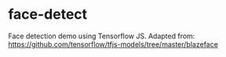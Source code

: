 # face-detect

Face detection demo using Tensorflow JS. Adapted from: https://github.com/tensorflow/tfjs-models/tree/master/blazeface
